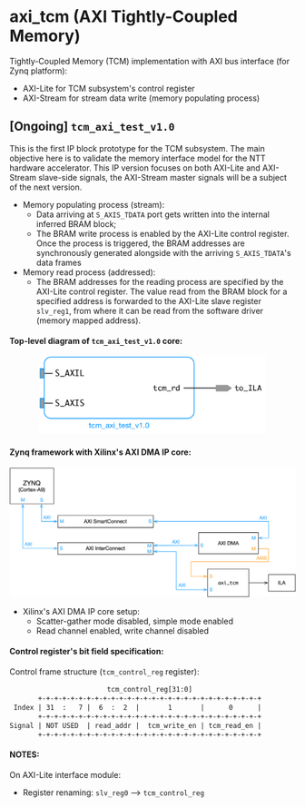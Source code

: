 # axi_tcm (AXI Tightly-Coupled Memory)
Tightly-Coupled Memory (TCM) implementation with AXI bus interface (for Zynq platform):
* AXI-Lite for TCM subsystem's control register
* AXI-Stream for stream data write (memory populating process)

## [Ongoing] `tcm_axi_test_v1.0`
This is the first IP block prototype for the TCM subsystem. The main objective here is to validate the memory interface model for the NTT hardware accelerator. This IP version focuses on both AXI-Lite and AXI-Stream slave-side signals, the AXI-Stream master signals will be a subject of the next version.
* Memory populating process (stream):
  * Data arriving at `S_AXIS_TDATA` port gets written into the internal inferred BRAM block;
  * The BRAM write process is enabled by the AXI-Lite control register. Once the process is triggered, the BRAM addresses are synchronously generated alongside with the arriving `S_AXIS_TDATA`'s data frames
* Memory read process (addressed):
  * The BRAM addresses for the reading process are specified by the AXI-Lite control register. The value read from the BRAM block for a specified address is forwarded to the AXI-Lite slave register `slv_reg1`, from where it can be read from the software driver (memory mapped address).

#### Top-level diagram of `tcm_axi_test_v1.0` core:

<p align="center"> 
  <img src="images/tcm_axi_test_v1_0.png" width="400">
</p>

#### Zynq framework with Xilinx's AXI DMA IP core:

<p align="center"> 
  <img src="images/zynq_framework.png" width="700">
</p>

* Xilinx's AXI DMA IP core setup:
  * Scatter-gather mode disabled, simple mode enabled
  * Read channel enabled, write channel disabled

#### Control register's bit field specification:

Control frame structure (`tcm_control_reg` register):

```
                        tcm_control_reg[31:0]
       +-+-+-+-+-+-+-+-+-+-+-+-+-+-+-+-+-+-+-+-+-+-+-+-+-+-+-+
 Index | 31  :   7 |  6  :  2  |       1       |      0      |
       +-+-+-+-+-+-+-+-+-+-+-+-+-+-+-+-+-+-+-+-+-+-+-+-+-+-+-+
Signal | NOT USED  | read_addr |  tcm_write_en | tcm_read_en |
       +-+-+-+-+-+-+-+-+-+-+-+-+-+-+-+-+-+-+-+-+-+-+-+-+-+-+-+
```

#### NOTES:

On AXI-Lite interface module:
* Register renaming: `slv_reg0` --> `tcm_control_reg`
